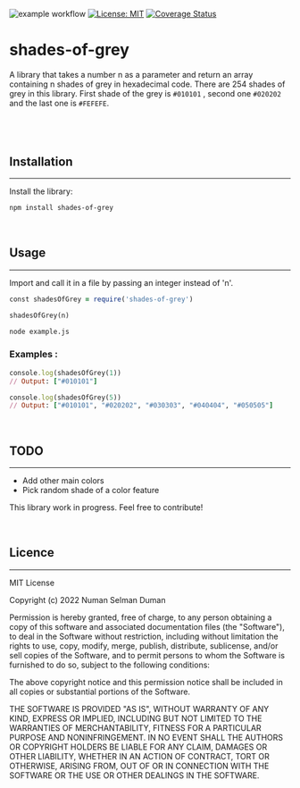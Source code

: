 ![example workflow](https://github.com/nsdumanlife/shades-of-grey/actions/workflows/pr.yml/badge.svg)
[![License: MIT](https://img.shields.io/badge/License-MIT-yellow.svg)](https://opensource.org/licenses/MIT)
[![Coverage Status](https://coveralls.io/repos/github/nsdumanlife/shades-of-grey/badge.svg?branch=main)](https://coveralls.io/github/nsdumanlife/shades-of-grey?branch=main)

# shades-of-grey

A library that takes a number n as a parameter and return an array containing n shades of grey in hexadecimal code. There are 254 shades of grey in this library. First shade of the grey is `#010101` , second one `#020202` and the last one is `#FEFEFE`.

## &nbsp;

## Installation

---

Install the library:

```sh
npm install shades-of-grey
```

&nbsp;

## Usage

---

Import and call it in a file by passing an integer instead of 'n'.

```ruby
const shadesOfGrey = require('shades-of-grey')

shadesOfGrey(n)
```

```sh
node example.js
```

### Examples :

```ruby
console.log(shadesOfGrey(1))
// Output: ["#010101"]
```

```ruby
console.log(shadesOfGrey(5))
// Output: ["#010101", "#020202", "#030303", "#040404", "#050505"]
```

&nbsp;

## TODO

---

- Add other main colors
- Pick random shade of a color feature

This library work in progress. Feel free to contribute!

&nbsp;

## Licence

---

MIT License

Copyright (c) 2022 Numan Selman Duman

Permission is hereby granted, free of charge, to any person obtaining a copy
of this software and associated documentation files (the "Software"), to deal
in the Software without restriction, including without limitation the rights
to use, copy, modify, merge, publish, distribute, sublicense, and/or sell
copies of the Software, and to permit persons to whom the Software is
furnished to do so, subject to the following conditions:

The above copyright notice and this permission notice shall be included in all
copies or substantial portions of the Software.

THE SOFTWARE IS PROVIDED "AS IS", WITHOUT WARRANTY OF ANY KIND, EXPRESS OR
IMPLIED, INCLUDING BUT NOT LIMITED TO THE WARRANTIES OF MERCHANTABILITY,
FITNESS FOR A PARTICULAR PURPOSE AND NONINFRINGEMENT. IN NO EVENT SHALL THE
AUTHORS OR COPYRIGHT HOLDERS BE LIABLE FOR ANY CLAIM, DAMAGES OR OTHER
LIABILITY, WHETHER IN AN ACTION OF CONTRACT, TORT OR OTHERWISE, ARISING FROM,
OUT OF OR IN CONNECTION WITH THE SOFTWARE OR THE USE OR OTHER DEALINGS IN THE
SOFTWARE.
